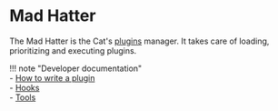 # Mad Hatter

The Mad Hatter is the Cat's [plugins](../plugins.md) manager.
It takes care of loading, prioritizing and executing plugins.

!!! note "Developer documentation"   
    - [How to write a plugin](../technical/plugins/plugins.md)   
    - [Hooks](../technical/plugins/hooks.md)   
    - [Tools](../technical/plugins/tools.md)